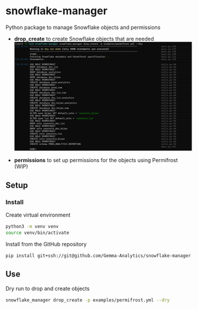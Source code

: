 # snowflake-manager
Python package to manage Snowflake objects and permissions

- **drop_create** to create Snowflake objects that are needed
![Example run](./docs/images/drop_create_example.png)

- **permissions** to set up permissions for the objects using Permifrost (WIP)

## Setup

### Install
Create virtual environment
```bash
python3 -m venv venv
source venv/bin/activate
```

Install from the GitHub repository
```bash
pip install git+ssh://git@github.com/Gemma-Analytics/snowflake-manager.git
```

## Use

Dry run to drop and create objects
```bash
snowflake_manager drop_create -p examples/permifrost.yml --dry
```